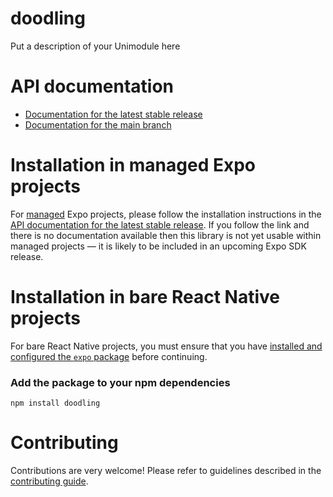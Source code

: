 # doodling

Put a description of your Unimodule here

# API documentation

- [Documentation for the latest stable release](https://docs.expo.dev/versions/latest/sdk/doodling/)
- [Documentation for the main branch](https://docs.expo.dev/versions/unversioned/sdk/doodling/)

# Installation in managed Expo projects

For [managed](https://docs.expo.dev/archive/managed-vs-bare/) Expo projects, please follow the installation instructions in the [API documentation for the latest stable release](#api-documentation). If you follow the link and there is no documentation available then this library is not yet usable within managed projects &mdash; it is likely to be included in an upcoming Expo SDK release.

# Installation in bare React Native projects

For bare React Native projects, you must ensure that you have [installed and configured the `expo` package](https://docs.expo.dev/bare/installing-expo-modules/) before continuing.

### Add the package to your npm dependencies

```
npm install doodling
```




# Contributing

Contributions are very welcome! Please refer to guidelines described in the [contributing guide]( https://github.com/expo/expo#contributing).
